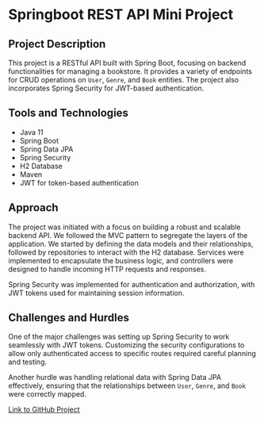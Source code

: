 # Springboot REST API Mini Project

## Project Description

This project is a RESTful API built with Spring Boot, focusing on backend functionalities for managing a bookstore. It provides a variety of endpoints for CRUD operations on `User`, `Genre`, and `Book` entities. The project also incorporates Spring Security for JWT-based authentication.

## Tools and Technologies

- Java 11
- Spring Boot
- Spring Data JPA
- Spring Security
- H2 Database
- Maven
- JWT for token-based authentication

## Approach

The project was initiated with a focus on building a robust and scalable backend API. We followed the MVC pattern to segregate the layers of the application. We started by defining the data models and their relationships, followed by repositories to interact with the H2 database. Services were implemented to encapsulate the business logic, and controllers were designed to handle incoming HTTP requests and responses.

Spring Security was implemented for authentication and authorization, with JWT tokens used for maintaining session information.

## Challenges and Hurdles

One of the major challenges was setting up Spring Security to work seamlessly with JWT tokens. Customizing the security configurations to allow only authenticated access to specific routes required careful planning and testing.

Another hurdle was handling relational data with Spring Data JPA effectively, ensuring that the relationships between `User`, `Genre`, and `Book` were correctly mapped.


[Link to GitHub Project](https://github.com/TheProgrammingRiver/sprintboot-mini-project)
